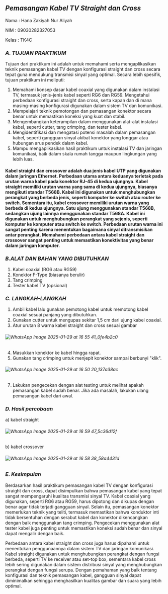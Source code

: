 
## *Pemasangan Kabel TV Straight dan Cross*

Nama  : Hana Zakiyah Nur Aliyah

NIM   : 09030282327053

Kelas : TK4C

### *A. TUJUAN PRAKTIKUM*
Tujuan dari praktikum ini adalah untuk memahami serta mengaplikasikan teknik pemasangan kabel TV dengan konfigurasi straight dan cross secara tepat guna mendukung transmisi sinyal yang optimal. Secara lebih spesifik, tujuan praktikum ini meliputi:

1. Memahami konsep dasar kabel coaxial yang digunakan dalam instalasi TV, termasuk jenis-jenis kabel seperti RG6 dan RG59.
Mengetahui perbedaan konfigurasi straight dan cross, serta kapan dan di mana masing-masing konfigurasi digunakan dalam sistem TV dan komunikasi.
2. Mempelajari teknik pemotongan dan pemasangan konektor secara benar untuk memastikan koneksi yang kuat dan stabil.
3. Mengembangkan keterampilan dalam menggunakan alat-alat instalasi kabel, seperti cutter, tang crimping, dan tester kabel.
4. Mengidentifikasi dan mengatasi potensi masalah dalam pemasangan kabel, seperti gangguan sinyal akibat konektor yang longgar atau hubungan arus pendek dalam kabel.
5. Mampu mengaplikasikan hasil praktikum untuk instalasi TV dan jaringan komunikasi, baik dalam skala rumah tangga maupun lingkungan yang lebih luas.

#### Kabel straight dan crossover adalah dua jenis kabel UTP yang digunakan dalam jaringan Ethernet. Perbedaan utama antara keduanya terletak pada urutan warna kabel pada konektor RJ-45 di kedua ujungnya. Kabel straight memiliki urutan warna yang sama di kedua ujungnya, biasanya mengikuti standar T568B. Kabel ini digunakan untuk menghubungkan perangkat yang berbeda jenis, seperti komputer ke switch atau router ke switch. Sementara itu, kabel crossover memiliki urutan warna yang berbeda di kedua ujungnya. Satu ujung menggunakan standar T568B, sedangkan ujung lainnya menggunakan standar T568A. Kabel ini digunakan untuk menghubungkan perangkat yang sejenis, seperti komputer ke komputer atau switch ke switch. Perbedaan urutan warna ini sangat penting karena menentukan bagaimana sinyal ditransmisikan antar perangkat. Memahami perbedaan antara kabel straight dan crossover sangat penting untuk memastikan konektivitas yang benar dalam jaringan komputer.

### *B.ALAT DAN BAHAN YANG DIBUTUHKAN*
1. Kabel coaxial (RG6 atau RG59)
2. Konektor F-Type (biasanya berulir)
3. Tang crimping
4. Tester kabel TV (opsional)

### *C. LANGKAH-LANGKAH*
1. Ambil kabel lalu gunakan pemotong kabel untuk memotong kabel coaxial sesuai panjang yang dibutuhkan.
2. Gunakan cutter untuk mengupas sekitar 1,5 cm dari ujung kabel coaxial.
3. Atur urutan 8 warna kabel straight dan cross sesuai gambar
###### ![WhatsApp Image 2025-01-29 at 16 55 41_0fe4b2c0](https://github.com/user-attachments/assets/b4775e86-3cc8-4f97-9b54-8d84e16a1214)
4. Masukkan konektor ke kabel hingga rapat.
5. Gunakan tang crimping untuk menjepit konektor sampai berbunyi "klik".
###### ![WhatsApp Image 2025-01-29 at 16 50 20_137a38ac](https://github.com/user-attachments/assets/c58e2ac0-aa7d-4be5-a2dc-40203ef87e8c)
7. Lakukan pengecekan dengan alat testing untuk melihat apakah pemasangan kabel sudah benar. Jika ada masalah, lakukan ulang pemasangan kabel dari awal.



### *D. Hasil percobaan* 

a) kabel straight
###### ![WhatsApp Image 2025-01-29 at 16 59 47_5c36d12f](https://github.com/user-attachments/assets/0a52b388-757a-4919-9ffd-cf3c191d7d01)

b) kabel crossover 
###### ![WhatsApp Image 2025-01-29 at 16 58 38_58a4431d](https://github.com/user-attachments/assets/d47bab12-64da-42bb-aa3a-0717f59c132a)

### *E. Kesimpulan*

Berdasarkan hasil praktikum pemasangan kabel TV dengan konfigurasi straight dan cross, dapat disimpulkan bahwa pemasangan kabel yang tepat sangat mempengaruhi kualitas transmisi sinyal TV. Kabel coaxial yang digunakan, seperti RG6 atau RG59, harus dipotong dan dikupas dengan benar agar tidak terjadi gangguan sinyal. Selain itu, pemasangan konektor memerlukan teknik yang teliti, termasuk memastikan bahwa konduktor inti tidak bersentuhan dengan serabut kabel dan konektor dikencangkan dengan baik menggunakan tang crimping. Pengecekan menggunakan alat tester kabel juga penting untuk memastikan koneksi sudah benar dan sinyal dapat mengalir dengan baik.

Perbedaan antara kabel straight dan cross juga harus dipahami untuk menentukan penggunaannya dalam sistem TV dan jaringan komunikasi. Kabel straight digunakan untuk menghubungkan perangkat dengan fungsi berbeda, seperti TV ke receiver atau set-top box, sementara kabel cross lebih sering digunakan dalam sistem distribusi sinyal yang menghubungkan perangkat dengan fungsi serupa. Dengan pemahaman yang baik tentang konfigurasi dan teknik pemasangan kabel, gangguan sinyal dapat diminimalkan sehingga menghasilkan kualitas gambar dan suara yang lebih optimal.






